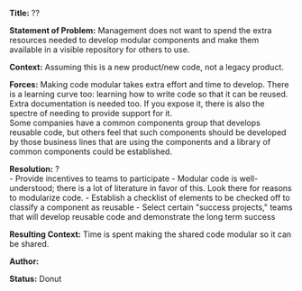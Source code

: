 **Title:** ??  

**Statement of Problem:** Management does not want to spend the extra resources needed to develop modular components and make them available in a visible repository for others to use.  

**Context:** Assuming this is a new product/new code, not a legacy product.  

**Forces:**
Making code modular takes extra effort and time to develop.
There is a learning curve too:  learning how to write code so that it can be reused.
Extra documentation is needed too.
If you expose it, there is also the spectre of needing to provide support for it.  
Some companies have a common components group that develops reusable code, but others feel that such components should be developed by those business lines that are using the components and a library of common components could be established.

**Resolution:**  ?  
    - Provide incentives to teams to participate
    - Modular code is well-understood; there is a lot of literature in favor of this. Look there for reasons to modularize code.
    - Establish a checklist of elements to be checked off to classify a component as reusable
    - Select certain "success projects," teams that will develop reusable code and demonstrate the long term success

**Resulting Context:** Time is spent making the shared code modular so it can be shared.  

**Author:**  

**Status:** Donut
